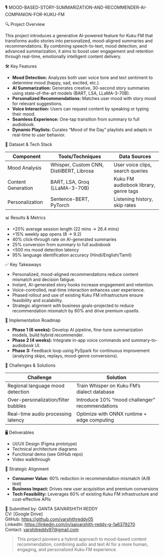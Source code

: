 🎙️ MOOD-BASED-STORY-SUMMARIZATION-AND-RECOMMENDER-AI-COMPANION-FOR-KUKU-FM

🔍 Project Overview

This project introduces a generative AI-powered feature for Kuku FM that transforms audio stories into personalized, mood-aligned summaries and recommendations. By combining speech-to-text, mood detection, and advanced summarization, it aims to boost user engagement and retention through real-time, emotionally intelligent content delivery.

🛠️ Key Features

- **Mood Detection:** Analyzes both user voice tone and text sentiment to determine mood (happy, sad, excited, etc.).
- **AI Summarization:** Generates creative, 30-second story summaries using state-of-the-art models (BART, LSA, LLaMA-3-70B).
- **Personalized Recommendations:** Matches user mood with story mood for relevant suggestions.
- **Voice Interaction:** Users can request content by speaking or typing their mood.
- **Seamless Experience:** One-tap transition from summary to full audiobook.
- **Dynamic Playlists:** Curates “Mood of the Day” playlists and adapts in real-time to user behavior.

🧪 Dataset & Tech Stack

| Component         | Tools/Techniques                                    | Data Sources                                |
|-------------------|-----------------------------------------------------|---------------------------------------------|
| Mood Analysis     | Whisper, Custom CNN, DistilBERT, Librosa            | User voice clips, search queries            |
| Content Generation| BART, LSA, Groq (LLaMA-3-70B)                       | Kuku FM audiobook library, genre tags       |
| Personalization   | Sentence-BERT, PyTorch                              | Listening history, skip rates               |

📊 Results & Metrics

- +20% average session length (22 mins → 26.4 mins)
- +15% weekly app opens (8 → 9.2)
- 40% click-through rate on AI-generated summaries
- 25% conversion from summary to full audiobook
- <500 ms mood detection latency
- 95% language identification accuracy (Hindi/English/Tamil)

✅ Key Takeaways

- Personalized, mood-aligned recommendations reduce content mismatch and decision fatigue.
- Instant, AI-generated story hooks increase engagement and retention.
- Voice-controlled, real-time interaction enhances user experience.
- Phased rollout and use of existing Kuku FM infrastructure ensure feasibility and scalability.
- Strategic alignment with business goals-projected to reduce recommendation mismatch by 60% and drive premium upsells.

🚀 Implementation Roadmap

- **Phase 1 (6 weeks):** Develop AI pipeline, fine-tune summarization models, build hybrid recommender.
- **Phase 2 (4 weeks):** Integrate in-app voice commands and summary-to-audiobook UI.
- **Phase 3:** Feedback loop using PySpark for continuous improvement (analyzing skips, replays, mood-genre conversions).

🎯 Challenges & Solutions

| Challenge                                  | Solution                                              |
|---------------------------------------------|-------------------------------------------------------|
| Regional language mood detection            | Train Whisper on Kuku FM’s dialect database           |
| Over-personalization/filter bubbles         | Introduce 10% “mood challenger” recommendations       |
| Real-time audio processing latency          | Optimize with ONNX runtime + edge computing           |

🖥️ Deliverables

- UI/UX Design (Figma prototype)
- Technical architecture diagrams
- Functional demo (see GitHub repo)
- Video walkthrough

🌟 Strategic Alignment

- **Consumer Value:** 60% reduction in recommendation mismatch (A/B test)
- **Business Impact:** Drives new user acquisition and premium conversions
- **Tech Feasibility:** Leverages 60% of existing Kuku FM infrastructure and cost-effective APIs

👤 Submitted by: GANTA SAIVARSHITH REDDY  
CV: [Google Drive]  
GitHub: https://github.com/varshithreddy05  
LinkedIn: https://linkedin.com/in/saivarshith-reddy-g-1a6379270  
Contact: varshitreddy97@gmail.com

> This project pioneers a hybrid approach to mood-based content recommendation, combining audio and text AI for a more human, engaging, and personalized Kuku FM experience.
